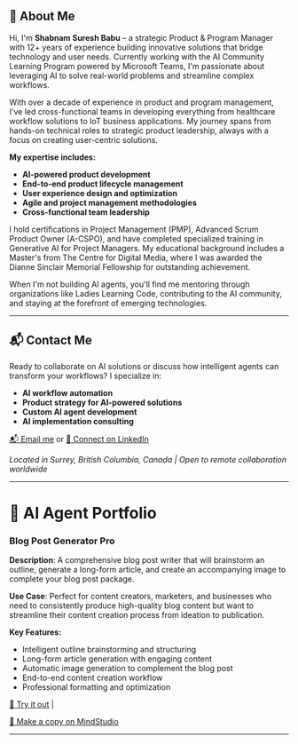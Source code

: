 ## 👋 About Me
Hi, I'm **Shabnam Suresh Babu** – a strategic Product & Program Manager with 12+ years of experience building innovative solutions that bridge technology and user needs. Currently working with the AI Community Learning Program powered by Microsoft Teams, I'm passionate about leveraging AI to solve real-world problems and streamline complex workflows.

With over a decade of experience in product and program management, I've led cross-functional teams in developing everything from healthcare workflow solutions to IoT business applications. My journey spans from hands-on technical roles to strategic product leadership, always with a focus on creating user-centric solutions.

**My expertise includes:**
- **AI-powered product development**
- **End-to-end product lifecycle management**
- **User experience design and optimization**
- **Agile and project management methodologies**
- **Cross-functional team leadership**

I hold certifications in Project Management (PMP), Advanced Scrum Product Owner (A-CSPO), and have completed specialized training in Generative AI for Project Managers. My educational background includes a Master's from The Centre for Digital Media, where I was awarded the Dianne Sinclair Memorial Fellowship for outstanding achievement.

When I'm not building AI agents, you'll find me mentoring through organizations like Ladies Learning Code, contributing to the AI community, and staying at the forefront of emerging technologies.

---

## 📬 Contact Me

Ready to collaborate on AI solutions or discuss how intelligent agents can transform your workflows? I specialize in:
- **AI workflow automation**
- **Product strategy for AI-powered solutions**
- **Custom AI agent development**
- **AI implementation consulting**

[📬 Email me](mailto:shabnam.suresh@gmail.com) or [💼 Connect on LinkedIn](https://www.linkedin.com/in/shabnam-suresh)

*Located in Surrey, British Columbia, Canada | Open to remote collaboration worldwide*

---
# 🧠 AI Agent Portfolio

### Blog Post Generator Pro

**Description**: A comprehensive blog post writer that will brainstorm an outline, generate a long-form article, and create an accompanying image to complete your blog post package.

**Use Case**: Perfect for content creators, marketers, and businesses who need to consistently produce high-quality blog content but want to streamline their content creation process from ideation to publication.

**Key Features:**
- Intelligent outline brainstorming and structuring
- Long-form article generation with engaging content
- Automatic image generation to complement the blog post
- End-to-end content creation workflow
- Professional formatting and optimization

[🔗 Try it out](https://app.mindstudio.ai/agents/blog-post-generator-advanced-f1b40b30/run/85b16abe-78ff-4201-b112-4d9171de035c) | 

[🔗 Make a copy on MindStudio](https://app.mindstudio.ai/agents/blog-post-generator-advanced-f1b40b30/remix)

---
